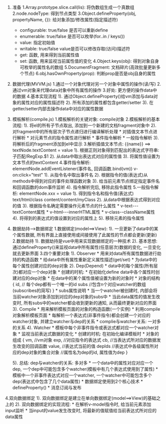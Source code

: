 1. 准备
1.Array.prototype.slice.call(lis): 将伪数组生成一个真数组
2.node.nodeType: 得到节点类型
3.Object.defineProperty(obj, propertyName, {}): 给对象添加/修改属性(指定描述符)
	* configurable: true/false  是否可以重新define
	* enumerable: true/false 是否可以枚举(for..in / keys())
	* value: 指定初始值
	* writable: true/false value是否可以修改存取(访问)描述符
	* get: 函数, 用来得到当前属性值
	* set: 函数, 用来监视当前属性值的变化
4.Object.keys(obj): 得到对象自身可枚举的属性名的数组
5.DocumentFragment: 文档碎片(高效批量更新多个节点)
6.obj.hasOwnProperty(prop): 判断prop是否是obj自身的属性
2. 数据代理(MVVM.js)
1.通过一个对象代理对另一个对象中属性的操作(读/写)
2.通过vm对象来代理data对象中所有属性的操作
3.好处: 更方便的操作data中的数据
4.基本实现流程
	1). 通过Object.defineProperty()给vm添加与data对象的属性对应的属性描述符
	2). 所有添加的属性都包含getter/setter
	3). 在getter/setter内部去操作data中对应的属性数据
3. 模板解析(compile.js)
1.模板解析的关键对象: compile对象
2.模板解析的基本流程:
	1). 将el的所有子节点取出, 添加到一个新建的文档fragment对象中
	2). 对fragment中的所有层次子节点递归进行编译解析处理
    	* 对插值文本节点进行解析
    	* 对元素节点的指令属性进行解析
        	* 事件指令解析
        	* 一般指令解析
3). 将解析后的fragment添加到el中显示
3.解析插值文本节点: {{name}} ==> textNode.textContent = value
  	1). 根据正则对象得到匹配出的表达式字符串: 子匹配/RegExp.$1
  	2). 从data中取出表达式对应的属性值
  	3). 将属性值设置为文本节点的textContent
4.事件指令解析: elementNode.addEventListener(事件名, 回调函数.bind(vm))
    v-on:click="test"
  	1). 从指令名中取出事件名
  	2). 根据指令的值(表达式)从methods中得到对应的事件处理函数对象
  	3). 给当前元素节点绑定指定事件名和回调函数的dom事件监听
  	4). 指令解析完后, 移除此指令属性
5.一般指令解析: elementNode.xxx = value
  	1). 得到指令名和指令值(表达式)     text/html/class content/content/myClass
  	2). 从data中根据表达式得到对应的值
  	3). 根据指令名确定需要操作元素节点的什么属性
        * v-text---textContent属性
        * v-html---innerHTML属性
        * v-class--className属性
  	4). 将得到的表达式的值设置到对应的属性上
  	5). 移除元素的指令属性
4. 数据劫持-->数据绑定
1.数据绑定(model==>View):
	1). 一旦更新了data中的某个属性数据, 所有界面上直接使用或间接使用了此属性的节点都会更新(更新)
2.数据劫持
	1). 数据劫持是vue中用来实现数据绑定的一种技术
	2). 基本思想: 通过defineProperty()来监视data中所有属性(任意层次)数据的变化, 一旦变化就去更新界面
3.四个重要对象
	1). Observer
		* 用来对data所有属性数据进行劫持的构造函数
      	* 给data中所有属性重新定义属性描述(get/set)
      	* 为data中的每个属性创建对应的dep对象
    2). Dep(Depend)
      	* data中的每个属性(所有层次)都对应一个dep对象
      	* 创建的时机:
        	* 在初始化define data中各个属性时创建对应的dep对象
        	* 在data中的某个属性值被设置为新的对象时
      	* 对象的结构
	        {
	          id, // 每个dep都有一个唯一的id
	          subs //包含n个对应watcher的数组(subscribes的简写)
	        }
		* subs属性说明
			* 当一个watcher被创建时, 内部会将当前watcher对象添加到对应的dep对象的subs中
			* 当此data属性的值发生改变时, 所有subs中的watcher都会收到更新的通知, 从而最终更新对应的界面
	3). Compile
		* 用来解析模板页面的对象的构造函数(一个实例)
		* 利用compile对象解析模板页面
		* 每解析一个表达式(非事件指令)都会创建一个对应的watcher对象, 并建立watcher与dep的关系
		* complie与watcher关系: 一对多的关系
	4). Watcher
      	* 模板中每个非事件指令或表达式都对应一个watcher对象
      	* 监视当前表达式数据的变化
      	* 创建的时机: 在初始化编译模板时
      	* 对象的组成
			{
	          vm,  //vm对象
	          exp, //对应指令的表达式
	          cb, //当表达式所对应的数据发生改变的回调函数
	          value, //表达式当前的值
	          depIds //表达式中各级属性所对应的dep对象的集合对象
	                  //属性名为dep的id, 属性值为dep
			}

	5). 总结: dep与watcher的关系: 多对多
		* 一个data中的属性对应对应一个dep, 一个dep中可能包含多个watcher(模板中有几个表达式使用到了属性)
		* 模板中一个非事件表达式对应一个watcher, 一个watcher中可能包含多个dep(表达式中包含了几个data属性)
		* 数据绑定使用到2个核心技术
			* defineProperty()
			* 消息订阅与发布

4.双向数据绑定
	1). 双向数据绑定是建立在单向数据绑定(model==>View)的基础之上的
	2). 双向数据绑定的实现流程:
      	* 在解析v-model指令时, 给当前元素添加input监听
      	* 当input的value发生改变时, 将最新的值赋值给当前表达式所对应的data属性
